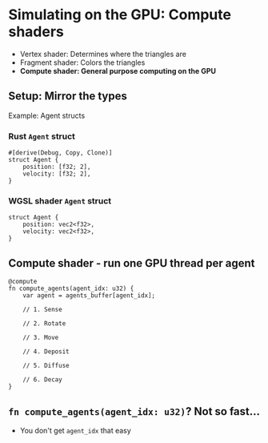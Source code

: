 # Simulating on the GPU: Compute shaders

- Vertex shader: Determines where the triangles are
- Fragment shader: Colors the triangles
- **Compute shader: General purpose computing on the GPU**

## Setup: Mirror the types 

Example: Agent structs

### Rust `Agent` struct

```rust,noplayground
#[derive(Debug, Copy, Clone)]
struct Agent {
    position: [f32; 2],
    velocity: [f32; 2],
}
```

### WGSL shader `Agent` struct

```wgsl
struct Agent {
    position: vec2<f32>,
    velocity: vec2<f32>,
}
```

## Compute shader - run one GPU thread per agent

```wgsl
@compute
fn compute_agents(agent_idx: u32) {
    var agent = agents_buffer[agent_idx];

    // 1. Sense

    // 2. Rotate

    // 3. Move

    // 4. Deposit

    // 5. Diffuse

    // 6. Decay
}
```

## `fn compute_agents(agent_idx: u32)`? Not so fast...

- You don't get `agent_idx` that easy
